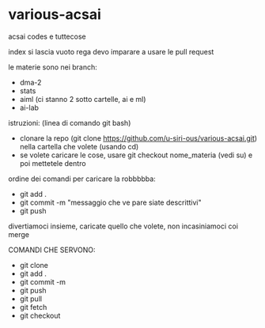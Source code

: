 # various-acsai
acsai codes e tuttecose

index si lascia vuoto rega
devo imparare a usare le pull request

le materie sono nei branch:
- dma-2
- stats
- aiml (ci stanno 2 sotto cartelle, ai e ml)
- ai-lab

istruzioni: (linea di comando git bash)
- clonare la repo (git clone https://github.com/u-siri-ous/various-acsai.git) nella cartella che volete (usando cd)
- se volete caricare le cose, usare git checkout nome_materia (vedi su) e poi mettetele dentro

ordine dei comandi per caricare la robbbbba:
- git add .
- git commit -m "messaggio che ve pare siate descrittivi"
- git push

divertiamoci insieme, caricate quello che volete, non incasiniamoci coi merge

COMANDI CHE SERVONO:
- git clone
- git add .
- git commit -m 
- git push
- git pull
- git fetch
- git checkout
